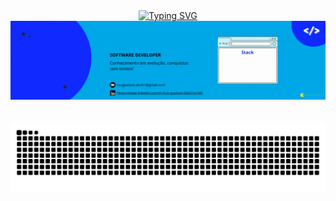 <div align="center">
  <a href="https://git.io/typing-svg">
    <img src="https://readme-typing-svg.demolab.com?font=Doto&weight=500&size=22&pause=1000&color=112BFF&width=524&lines=Welcome+to+my+profile!" alt="Typing SVG">
  </a>
</div>

<img align="center" alt="" src="./src/Luiz Gustavo Bezerra.gif">

#

<picture align="center">
  <source media="(prefers-color-scheme: dark)" srcset="https://raw.githubusercontent.com/LuizTh3/LuizTh3/output/github-contribution-grid-snake-dark.svg">
  <source media="(prefers-color-scheme: light)" srcset="https://raw.githubusercontent.com/LuizTh3/LuizTh3/output/github-contribution-grid-snake-dark.svg">
  <img align="center" alt="github contribution grid snake animation" src="https://raw.githubusercontent.com/LuizTh3/LuizTh3/output/github-contribution-grid-snake.svg">
</picture>
